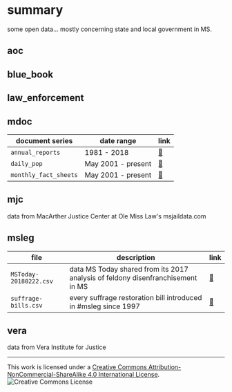 # summary

some open data... mostly concerning state and local government in MS.

## aoc

## blue_book

## law_enforcement

## mdoc

document series | date range | link
---|---|---
`annual_reports` | 1981 - 2018 | [:link:](https://github.com/bfeldman89/data/blob/master/mdoc/annual_reports)
`daily_pop` | May 2001 - present | [:link:](https://github.com/bfeldman89/data/blob/master/mdoc/daily_pop)
`monthly_fact_sheets` | May 2001 - present | [:link:](https://github.com/bfeldman89/data/blob/master/mdoc/monthly_fact_sheets)

## mjc

data from MacArther Justice Center at Ole Miss Law's msjaildata.com

## msleg

file | description | link
---|---|---
`MSToday-20180222.csv` | data MS Today shared from its 2017 analysis of feldony disenfranchisement in MS | [:link:](https://github.com/bfeldman89/data/blob/master/msleg/MSToday-20180222.csv)
`suffrage-bills.csv` | every suffrage restoration bill introduced in #msleg since 1997 | [:link:](https://github.com/bfeldman89/data/blob/master/msleg/suffrage-bills.csv)

## vera

data from Vera Institute for Justice

___
This work is licensed under a [Creative Commons Attribution-NonCommercial-ShareAlike 4.0 International License](http://creativecommons.org/licenses/by-nc-sa/4.0/).
![Creative Commons License](https://i.creativecommons.org/l/by-nc-sa/4.0/88x31.png)
